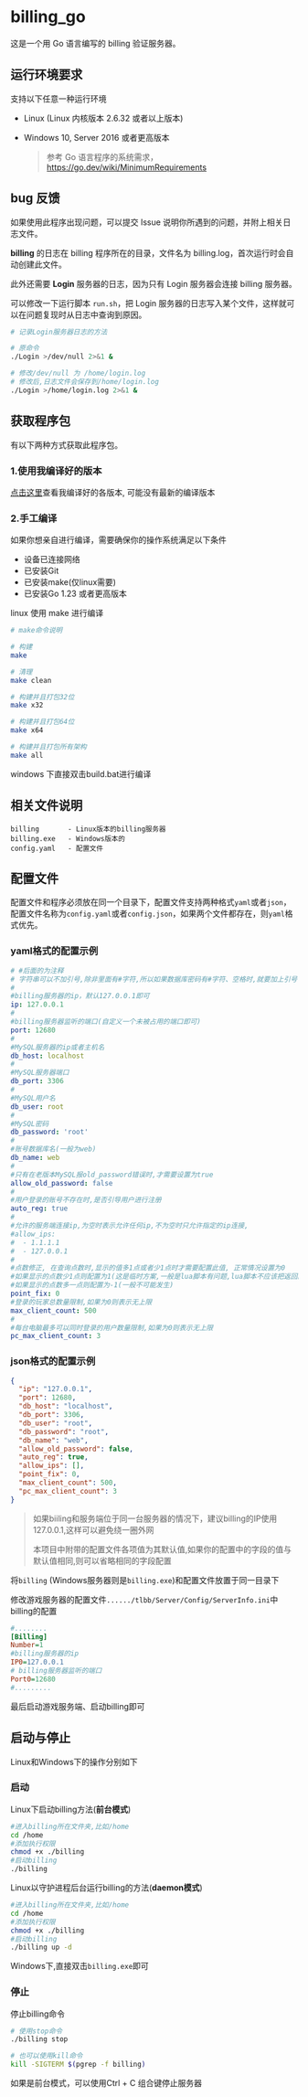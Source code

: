 # billing_go

这是一个用 Go 语言编写的 billing 验证服务器。

## 运行环境要求

支持以下任意一种运行环境
- Linux (Linux 内核版本 2.6.32 或者以上版本)

- Windows 10, Server 2016 或者更高版本

  > 参考 Go 语言程序的系统需求，https://go.dev/wiki/MinimumRequirements

## bug 反馈

如果使用此程序出现问题，可以提交 Issue 说明你所遇到的问题，并附上相关日志文件。

**billing** 的日志在 billing 程序所在的目录，文件名为 billing.log，首次运行时会自动创建此文件。

此外还需要 **Login** 服务器的日志，因为只有 Login 服务器会连接 billing 服务器。

可以修改一下运行脚本 `run.sh`，把 Login 服务器的日志写入某个文件，这样就可以在问题复现时从日志中查询到原因。

```sh
# 记录Login服务器日志的方法

# 原命令
./Login >/dev/null 2>&1 &	

# 修改/dev/null 为 /home/login.log
# 修改后,日志文件会保存到/home/login.log
./Login >/home/login.log 2>&1 &	
```

## 获取程序包

  有以下两种方式获取此程序包。

  ### 1.使用我编译好的版本

  [点击这里](https://github.com/liuguangw/billing_go/releases)查看我编译好的各版本, 可能没有最新的编译版本

  ### 2.手工编译
  如果你想亲自进行编译，需要确保你的操作系统满足以下条件

 - 设备已连接网络
 - 已安装Git
 - 已安装make(仅linux需要)
 - 已安装Go 1.23 或者更高版本

  linux 使用 make 进行编译
   ```bash
   # make命令说明
   
   # 构建
   make
   
   # 清理
   make clean
   
   # 构建并且打包32位
   make x32
   
   # 构建并且打包64位
   make x64
   
   # 构建并且打包所有架构
   make all
   ```

  windows 下直接双击build.bat进行编译

## 相关文件说明

```
billing       - Linux版本的billing服务器
billing.exe   - Windows版本的
config.yaml   - 配置文件
```

## 配置文件

配置文件和程序必须放在同一个目录下，配置文件支持两种格式`yaml`或者`json`，配置文件名称为`config.yaml`或者`config.json`，如果两个文件都存在，则`yaml`格式优先。

### yaml格式的配置示例

```yaml
# #后面的为注释
# 字符串可以不加引号,除非里面有#字符,所以如果数据库密码有#字符、空格时,就要加上引号
#
#billing服务器的ip，默认127.0.0.1即可
ip: 127.0.0.1
#
#billing服务器监听的端口(自定义一个未被占用的端口即可)
port: 12680
#
#MySQL服务器的ip或者主机名
db_host: localhost
#
#MySQL服务器端口
db_port: 3306
#
#MySQL用户名
db_user: root
#
#MySQL密码
db_password: 'root'
#
#账号数据库名(一般为web)
db_name: web
#
#只有在老版本MySQL报old_password错误时,才需要设置为true
allow_old_password: false
#
#用户登录的账号不存在时,是否引导用户进行注册
auto_reg: true
#
#允许的服务端连接ip,为空时表示允许任何ip,不为空时只允许指定的ip连接,
#allow_ips:
#  - 1.1.1.1
#  - 127.0.0.1
#
#点数修正, 在查询点数时,显示的值多1点或者少1点时才需要配置此值, 正常情况设置为0
#如果显示的点数少1点则配置为1(这是临时方案,一般是lua脚本有问题,lua脚本不应该把返回的数值减一,建议修改客户端查询点数的脚本)
#如果显示的点数多一点则配置为-1(一般不可能发生)
point_fix: 0
#登录的玩家总数量限制,如果为0则表示无上限
max_client_count: 500
#
#每台电脑最多可以同时登录的用户数量限制,如果为0则表示无上限
pc_max_client_count: 3
```

### json格式的配置示例

```json
{
  "ip": "127.0.0.1",
  "port": 12680,
  "db_host": "localhost",
  "db_port": 3306,
  "db_user": "root",
  "db_password": "root",
  "db_name": "web",
  "allow_old_password": false,
  "auto_reg": true,
  "allow_ips": [],
  "point_fix": 0,
  "max_client_count": 500,
  "pc_max_client_count": 3
}
```

> 如果biiling和服务端位于同一台服务器的情况下，建议billing的IP使用127.0.0.1,这样可以避免绕一圈外网
>
> 本项目中附带的配置文件各项值为其默认值,如果你的配置中的字段的值与默认值相同,则可以省略相同的字段配置
>

将`billing` (Windows服务器则是`billing.exe`)和配置文件放置于同一目录下

修改游戏服务器的配置文件`....../tlbb/Server/Config/ServerInfo.ini`中billing的配置

```ini
#........
[Billing]
Number=1
#billing服务器的ip
IP0=127.0.0.1
# billing服务器监听的端口
Port0=12680
#.........
```

最后启动游戏服务端、启动billing即可

## 启动与停止
Linux和Windows下的操作分别如下

### 启动

Linux下启动billing方法(**前台模式**)

```bash
#进入billing所在文件夹,比如/home
cd /home
#添加执行权限
chmod +x ./billing
#启动billing
./billing
```

Linux以守护进程后台运行billing的方法(**daemon模式**)
```bash
#进入billing所在文件夹,比如/home
cd /home
#添加执行权限
chmod +x ./billing
#启动billing
./billing up -d
```

Windows下,直接双击`billing.exe`即可

### 停止

停止billing命令

```bash
# 使用stop命令
./billing stop

# 也可以使用kill命令
kill -SIGTERM $(pgrep -f billing)
```

如果是前台模式，可以使用Ctrl + C 组合键停止服务器
